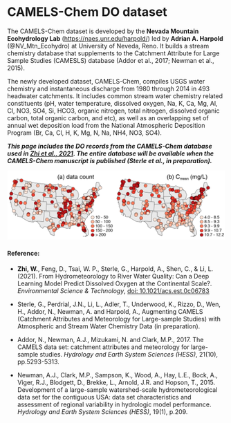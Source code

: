 # CAMELS-Chem DO dataset
The CAMELS-Chem dataset is developed by the **Nevada Mountain Ecohydrology Lab** (https://naes.unr.edu/harpold/) led by **Adrian A. Harpold** (@NV_Mtn_Ecohydro) at University of Neveda, Reno. It builds a stream chemistry database that supplements to the Catchment Attribute for Large Sample Studies (CAMESLS) database (Addor et al., 2017; Newman et al., 2015).

The newly developed dataset, CAMELS-Chem, compiles USGS water chemistry and instantaneous discharge from 1980 through 2014 in 493 headwater catchments. It includes common stream water chemistry related constituents (pH, water temperature, dissolved oxygen, Na, K, Ca, Mg, Al, Cl, NO3, SO4, Si, HCO3, organic nitrogen, total nitrogen, dissolved organic carbon, total organic carbon, and etc), as well as an overlapping set of annual wet deposition load from the National Atmospheric Deposition Program (Br, Ca, Cl, H, K, Mg, N, Na, NH4, NO3, SO4). 

***This page includes the DO records from the CAMELS-Chem database used in [Zhi et al., 2021](https://doi.org/10.1021/acs.est.0c06783). The entire database will be available when the CAMELS-Chem manuscript is published (Sterle et al., in preparation).***

<p align="center">
  <img src="/figure/DO map.png" alt="Study site: Coal Creek Watershed" width="800">
</p>

#### Reference:
- **Zhi, W.**, Feng, D., Tsai, W. P., Sterle, G., Harpold, A., Shen, C., & Li, L. (2021). From Hydrometeorology to River Water Quality: Can a Deep Learning Model Predict Dissolved Oxygen at the Continental Scale?. *Environmental Science & Technology*, [doi: 10.1021/acs.est.0c06783](https://doi.org/10.1021/acs.est.0c06783)

- Sterle, G., Perdrial, J.N., Li, L., Adler, T., Underwood, K., Rizzo, D., Wen, H., Addor, N., Newman, A. and Harpold, A., Augmenting CAMELS (Catchment Attributes and Meteorology for Large-sample Studies) with Atmospheric and Stream Water Chemistry Data (in preparation).

- Addor, N., Newman, A.J., Mizukami, N. and Clark, M.P., 2017. The CAMELS data set: catchment attributes and meteorology for large-sample studies. *Hydrology and Earth System Sciences (HESS)*, 21(10), pp.5293-5313.

- Newman, A.J., Clark, M.P., Sampson, K., Wood, A., Hay, L.E., Bock, A., Viger, R.J., Blodgett, D., Brekke, L., Arnold, J.R. and Hopson, T., 2015. Development of a large-sample watershed-scale hydrometeorological data set for the contiguous USA: data set characteristics and assessment of regional variability in hydrologic model performance. *Hydrology and Earth System Sciences (HESS)*, 19(1), p.209.
